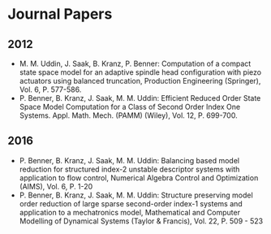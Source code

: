 # Journal Papers 
## 2012
* M. M. Uddin, J. Saak, B. Kranz, P. Benner: Computation of a compact state space model for an adaptive spindle head configuration with piezo actuators using balanced truncation, Production Engineering (Springer), Vol. 6, P.  577-586.
*  P. Benner, B. Kranz, J. Saak, M. M. Uddin: Efficient Reduced Order State Space Model Computation for a Class of Second Order Index One Systems. Appl. Math. Mech. (PAMM) (Wiley), Vol. 12, P. 699-700.
## 2016
* P. Benner, B. Kranz, J. Saak, M. M. Uddin:  Balancing based model reduction for structured index-2 unstable descriptor systems with application to flow control, Numerical Algebra Control and Optimization (AIMS), Vol. 6, P. 1-20
* P. Benner, B. Kranz, J. Saak, M. M. Uddin:  Structure preserving model order reduction of large sparse second-order index-1 systems and application to a mechatronics model, Mathematical and Computer Modelling of Dynamical Systems (Taylor & Francis), Vol. 22, P. 509 - 523 
